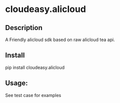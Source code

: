# cloudeasy.alicloud

## Description

A Friendly alicloud sdk based on raw alicloud tea api.

## Install

pip install cloudeasy.alicloud

## Usage:

See test case for examples
